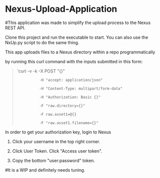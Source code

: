 # Nexus-Upload-Application

#This application was made to simplify the upload process to the Nexus REST API.

Clone this project and run the executable to start. You can also use the NxUp.py script to do the same thing.

This app uploads files to a Nexus directory within a repo programmatically

by running this curl command with the inputs submitted in this form:

 

> 'curl -v -k -X POST "{}"
>
>               -H "accept: application/json"
>
>               -H "Content-Type: multipart/form-data"
>
>               -H "Authorization: Basic {}"
>
>               -F "raw.directory={}"
>
>               -F raw.asset1=@{}
>
>               -F "raw.asset1.filename={}"

 

In order to get your authorization key, login to Nexus

 

1. Click your username in the top right corner.

2. Click User Token. Click "Access user token".

3. Copy the bottom "user:password" token.

#It is a WIP and definitely needs tuning.
